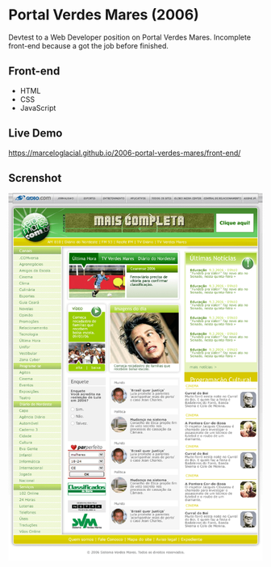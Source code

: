 # Portal Verdes Mares (2006)

Devtest to a Web Developer position on Portal Verdes Mares. Incomplete front-end because a got the job before finished.


## Front-end 

* HTML
* CSS
* JavaScript


## Live Demo

https://marceloglacial.github.io/2006-portal-verdes-mares/front-end/

## Screnshot

![screenshot](design/01-home.png)
